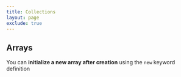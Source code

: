 ```yaml
---
title: Collections
layout: page
exclude: true
---
```


## Arrays

You can **initialize a new array after creation** using the `new` keyword definition
<!--stackedit_data:
eyJoaXN0b3J5IjpbLTIwMDc1NzkwOV19
-->